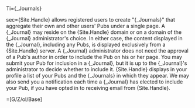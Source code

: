 Ti={_Journals}

sec={Site.Handle} allows registered users to create "{_Journals}" that aggregate their own and other users' Pubs under a single page. A {_Journal} may reside on the {Site.Handle} domain or on a domain of the {_Journal} administrator's choice. In either case, the content displayed in the {_Journal}, including any Pubs, is displayed exclusively from a {Site.Handle} server. A {_Journal} administrator does not need the approval of a Pub's author in order to include the Pub on his or her page. You may submit your Pub for inclusion in a {_Journal}, but it is up to the {_Journal}'s administrator to decide whether to include it. {Site.Handle} displays in your profile a list of your Pubs and the {_Journals} in which they appear. We may also send you a notification each time a {_Journal} has elected to include your Pub, if you have opted in to receiving email from {Site.Handle}.

=[G/Z/ol/Base]
